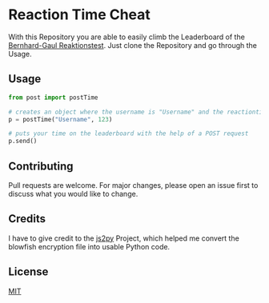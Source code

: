 # Reaction Time Cheat
With this Repository you are able to easily climb the Leaderboard of the [Bernhard-Gaul Reaktionstest](https://www.bernhard-gaul.de/spiele/reaktion/reaktion.php). Just clone the Repository and go through the Usage.

## Usage

```python
from post import postTime

# creates an object where the username is "Username" and the reactiontime equal to 0.123s
p = postTime("Username", 123)

# puts your time on the leaderboard with the help of a POST request
p.send()
```

## Contributing
Pull requests are welcome. For major changes, please open an issue first to discuss what you would like to change.

## Credits
I have to give credit to the [js2py](https://github.com/PiotrDabkowski/Js2Py) Project, which helped me convert the blowfish encryption file into usable Python code.
## License
[MIT](https://choosealicense.com/licenses/mit/)